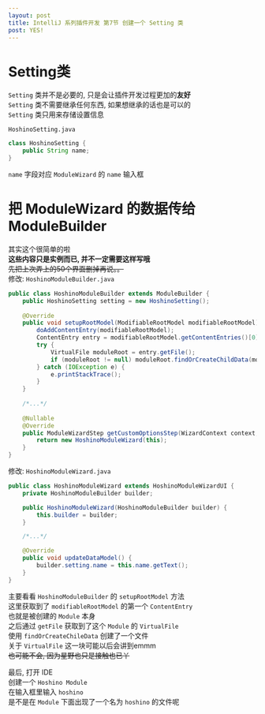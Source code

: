 ```yaml
---
layout: post
title: IntelliJ 系列插件开发 第7节 创建一个 Setting 类
post: YES!
---
```


# Setting类
`Setting` 类并不是必要的, 只是会让插件开发过程更加的**友好**  
`Setting` 类不需要继承任何东西, 如果想继承的话也是可以的  
`Setting` 类只用来存储设置信息  

`HoshinoSetting.java`
```Java
class HoshinoSetting {
    public String name;
}
```
`name` 字段对应 `ModuleWizard` 的 `name` 输入框  

# 把 ModuleWizard 的数据传给 ModuleBuilder
其实这个很简单的啦  
**这些内容只是实例而已, 并不一定需要这样写哦**  
~~先把上次弄上的50个界面删掉再说。。~~  
修改: `HoshinoModuleBuilder.java`  
```Java
public class HoshinoModuleBuilder extends ModuleBuilder {
	public HoshinoSetting setting = new HoshinoSetting();
	
    @Override
	public void setupRootModel(ModifiableRootModel modifiableRootModel) throws ConfigurationException {
		doAddContentEntry(modifiableRootModel);
		ContentEntry entry = modifiableRootModel.getContentEntries()[0];
		try {
			VirtualFile moduleRoot = entry.getFile();
			if (moduleRoot != null) moduleRoot.findOrCreateChildData(modifiableRootModel.getModule(), setting.name);
		} catch (IOException e) {
			e.printStackTrace();
		}
	}
	
	/*...*/
	
	@Nullable
    @Override
    public ModuleWizardStep getCustomOptionsStep(WizardContext context, Disposable parentDisposable) {
    	return new HoshinoModuleWizard(this);
    }
}
```

修改: `HoshinoModuleWizard.java`  
```Java
public class HoshinoModuleWizard extends HoshinoModuleWizardUI {
	private HoshinoModuleBuilder builder;

	public HoshinoModuleWizard(HoshinoModuleBuilder builder) {
		this.builder = builder;
	}

	/*...*/

	@Override
	public void updateDataModel() {
		builder.setting.name = this.name.getText();
	}
}
```
主要看看 `HoshinoModuleBuilder` 的 `setupRootModel` 方法  
这里获取到了 `modifiableRootModel` 的第一个 `ContentEntry`  
也就是被创建的 `Module` 本身  
之后通过 `getFile` 获取到了这个 `Module` 的 `VirtualFile`  
使用 `findOrCreateChileData` 创建了一个文件  
关于 `VirtualFile` 这一块可能以后会讲到emmm  
~~也可能不会, 因为星野也只是接触也已丫~~  

最后, 打开 IDE  
创建一个 `Hoshino Module`  
在输入框里输入 `hoshino`  
是不是在 `Module` 下面出现了一个名为 `hoshino` 的文件呢